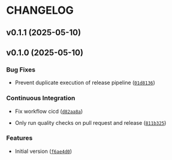 # CHANGELOG


## v0.1.1 (2025-05-10)


## v0.1.0 (2025-05-10)

### Bug Fixes

- Prevent duplicate execution of release pipeline
  ([`01d8136`](https://github.com/aschulte201/logctx/commit/01d8136a69f3673efa8f31eb2b0e9ba6a06e0709))

### Continuous Integration

- Fix workflow cicd
  ([`d82aa8a`](https://github.com/aschulte201/logctx/commit/d82aa8a02b1c317f77658c654255ed4ef1c88141))

- Only run quality checks on pull request and release
  ([`811b325`](https://github.com/aschulte201/logctx/commit/811b325b9f348a696dc929338eba04c6816c20c3))

### Features

- Initial version
  ([`f6ae4d0`](https://github.com/aschulte201/logctx/commit/f6ae4d0ed7e38f57d012b8ed4cd6898ce38aed0e))
